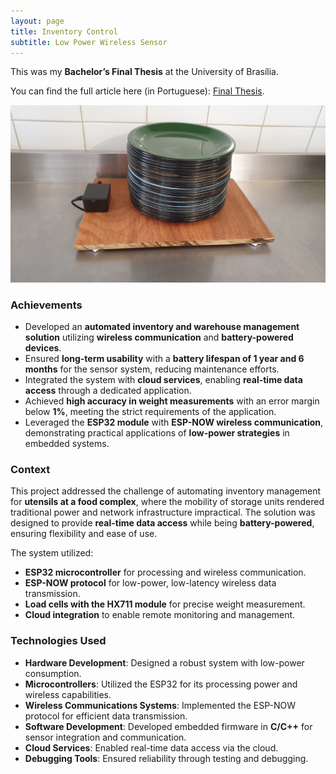 ```yaml
---
layout: page
title: Inventory Control
subtitle: Low Power Wireless Sensor
---
```


This was my **Bachelor’s Final Thesis** at the University of Brasília.

You can find the full article here (in Portuguese): [Final Thesis](https://drive.google.com/file/d/1Nze9oxfN0Qon8igrcGOa-336x2AxX0GE/view?usp=sharing).

![Inventory System](assets/inventory-control/scale.png)

### Achievements

- Developed an **automated inventory and warehouse management solution** utilizing **wireless communication** and **battery-powered devices**. 
- Ensured **long-term usability** with a **battery lifespan of 1 year and 6 months** for the sensor system, reducing maintenance efforts.
- Integrated the system with **cloud services**, enabling **real-time data access** through a dedicated application.
- Achieved **high accuracy in weight measurements** with an error margin below **1%**, meeting the strict requirements of the application.
- Leveraged the **ESP32 module** with **ESP-NOW wireless communication**, demonstrating practical applications of **low-power strategies** in embedded systems.

### Context

This project addressed the challenge of automating inventory management for **utensils at a food complex**, where the mobility of storage units rendered traditional power and network infrastructure impractical. The solution was designed to provide **real-time data access** while being **battery-powered**, ensuring flexibility and ease of use. 

The system utilized:
- **ESP32 microcontroller** for processing and wireless communication.
- **ESP-NOW protocol** for low-power, low-latency wireless data transmission.
- **Load cells with the HX711 module** for precise weight measurement.
- **Cloud integration** to enable remote monitoring and management.

### Technologies Used

- **Hardware Development**: Designed a robust system with low-power consumption.
- **Microcontrollers**: Utilized the ESP32 for its processing power and wireless capabilities.
- **Wireless Communications Systems**: Implemented the ESP-NOW protocol for efficient data transmission.
- **Software Development**: Developed embedded firmware in **C/C++** for sensor integration and communication.
- **Cloud Services**: Enabled real-time data access via the cloud.
- **Debugging Tools**: Ensured reliability through testing and debugging.